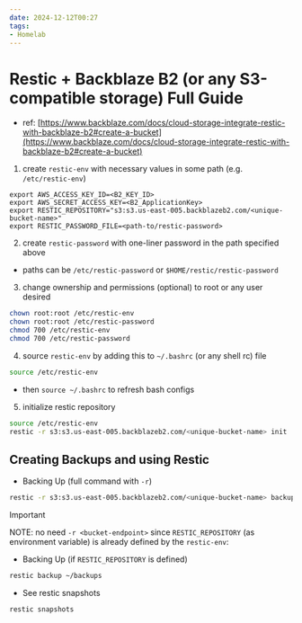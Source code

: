 ```yaml
---
date: 2024-12-12T00:27
tags: 
- Homelab
---
```

<!-- 2024-12-12-0027 (December 12, 2024 12:27:52 AM) -->

# Restic + Backblaze B2 (or any S3-compatible storage) Full Guide
- ref: [https://www.backblaze.com/docs/cloud-storage-integrate-restic-with-backblaze-b2#create-a-bucket](https://www.backblaze.com/docs/cloud-storage-integrate-restic-with-backblaze-b2#create-a-bucket)

1. create `restic-env` with necessary values in some path (e.g. `/etc/restic-env`)
```env
export AWS_ACCESS_KEY_ID=<B2_KEY_ID>
export AWS_SECRET_ACCESS_KEY=<B2_ApplicationKey>
export RESTIC_REPOSITORY="s3:s3.us-east-005.backblazeb2.com/<unique-bucket-name>"
export RESTIC_PASSWORD_FILE=<path-to/restic-password>
```

2. create `restic-password` with one-liner password in the path specified above
- paths can be `/etc/restic-password` or `$HOME/restic/restic-password`


3. change ownership and permissions (optional) to root or any user desired
```bash
chown root:root /etc/restic-env
chown root:root /etc/restic-password
chmod 700 /etc/restic-env
chmod 700 /etc/restic-password
```

4. source `restic-env` by adding this to `~/.bashrc` (or any shell rc) file 
```bash
source /etc/restic-env
```
- then `source ~/.bashrc` to refresh bash configs

5. initialize restic repository
```bash
source /etc/restic-env
restic -r s3:s3.us-east-005.backblazeb2.com/<unique-bucket-name> init
```

## Creating Backups and using Restic

- Backing Up (full command with `-r`)
```bash
restic -r s3:s3.us-east-005.backblazeb2.com/<unique-bucket-name> backup ~/backups
```

> [!IMPORTANT]
> NOTE: no need `-r <bucket-endpoint>` since `RESTIC_REPOSITORY` (as environment variable) is already defined by the `restic-env`:

- Backing Up (if `RESTIC_REPOSITORY` is defined)
```bash
restic backup ~/backups
```

- See restic snapshots
```bash
restic snapshots
```

